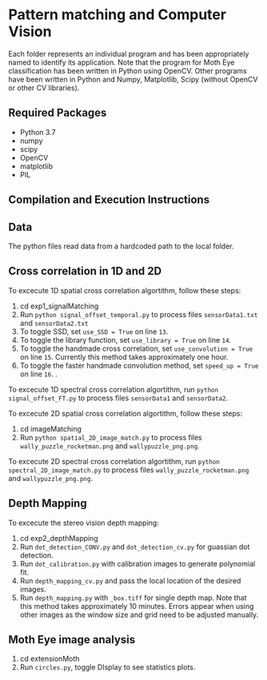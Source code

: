 # Pattern matching and Computer Vision

Each folder represents an individual program and has been appropriately named to identify its application.
Note that the program for Moth Eye classification has been written in Python using OpenCV. 
Other programs have been written in Python and Numpy, Matplotlib, Scipy (without OpenCV or other CV libraries).

## Required Packages
- Python 3.7
- numpy
- scipy
- OpenCV
- matplotlib
- PIL

## Compilation and Execution Instructions

## Data
The python files read data from a hardcoded path to the local folder. 

## Cross correlation in 1D and 2D

To excecute 1D spatial cross correlation algortithm, follow these steps:
1. cd exp1_signalMatching
2. Run `python signal_offset_temporal.py` to process files `sensorData1.txt` and `sensorData2.txt` 
3. To toggle SSD, set `use_SSD = True` on line `13`.
4. To toggle the library function, set `use_library = True` on line `14`. 
5. To toggle the handmade cross correlation, set `use_convolution = True` on line `15`. Currently this method takes approximately one hour. 
6. To toggle the faster handmade convolution method, set `speed_up = True` on line `16`. .<br>

To excecute 1D spectral cross correlation algortithm, run `python signal_offset_FT.py` to process files `sensorData1` and `sensorData2`. 

To excecute 2D spatial cross correlation algortithm, follow these steps:<br>
1. cd imageMatching
2. Run `python spatial_2D_image_match.py` to process files `wally_puzzle_rocketman.png` and `wallypuzzle_png.png`. <br>

To excecute 2D spectral cross correlation algortithm, run `python spectral_2D_image_match.py` to process files `wally_puzzle_rocketman.png` and `wallypuzzle_png.png`. 

## Depth Mapping
To excecute the stereo vision depth mapping:
1. cd exp2_depthMapping
3. Run `dot_detection_CONV.py` and `dot_detection_cv.py` for guassian dot detection. 
3. Run `dot_calibration.py` with calibration images to generate polynomial fit.  
4. Run `depth_mapping_cv.py` and pass the local location of the desired images. 
5. Run `depth_mapping.py` with `_box.tiff` for single depth map. Note that this method takes approximately 10 minutes. 
Errors appear when using other images as the window size and grid need to be adjusted manually. 

## Moth Eye image analysis
1. cd extensionMoth
2. Run `circles.py`, toggle DIsplay to see statistics plots. 
